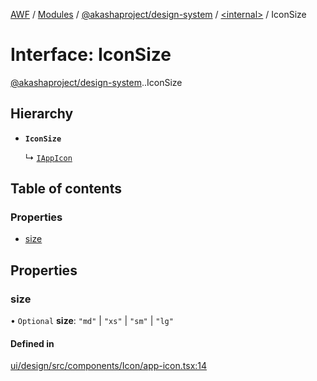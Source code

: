 [AWF](../README.md) / [Modules](../modules.md) / [@akashaproject/design-system](../modules/akashaproject_design_system.md) / [<internal\>](../modules/akashaproject_design_system._internal_.md) / IconSize

# Interface: IconSize

[@akashaproject/design-system](../modules/akashaproject_design_system.md).[<internal>](../modules/akashaproject_design_system._internal_.md).IconSize

## Hierarchy

- **`IconSize`**

  ↳ [`IAppIcon`](akashaproject_design_system._internal_.IAppIcon.md)

## Table of contents

### Properties

- [size](akashaproject_design_system._internal_.IconSize.md#size)

## Properties

### size

• `Optional` **size**: ``"md"`` \| ``"xs"`` \| ``"sm"`` \| ``"lg"``

#### Defined in

[ui/design/src/components/Icon/app-icon.tsx:14](https://github.com/AKASHAorg/akasha-world-framework/blob/d81a7246/ui/design/src/components/Icon/app-icon.tsx#L14)
